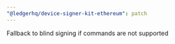 ```yaml
---
"@ledgerhq/device-signer-kit-ethereum": patch
---
```


Fallback to blind signing if commands are not supported
